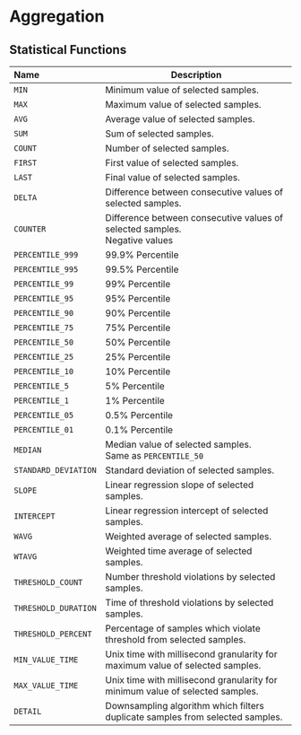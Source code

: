 # Aggregation

## Statistical Functions

| Name | Description |
|:---|---|
| `MIN`| Minimum value of selected samples.
| `MAX`| Maximum value of selected samples.
| `AVG`| Average value of selected samples.
| `SUM`| Sum of selected samples.
| `COUNT`| Number of selected samples.
| `FIRST`| First value of selected samples.
| `LAST`| Final value of selected samples.
| `DELTA`| Difference between consecutive values of selected samples.
| `COUNTER` | Difference between consecutive values of selected samples.<br>Negative values
| `PERCENTILE_999` | 99.9% Percentile
| `PERCENTILE_995` | 99.5% Percentile
| `PERCENTILE_99` | 99% Percentile
| `PERCENTILE_95` | 95% Percentile
| `PERCENTILE_90` | 90% Percentile
| `PERCENTILE_75` | 75% Percentile
| `PERCENTILE_50` | 50% Percentile
| `PERCENTILE_25` | 25% Percentile
| `PERCENTILE_10` | 10% Percentile
| `PERCENTILE_5` | 5% Percentile
| `PERCENTILE_1` | 1% Percentile
| `PERCENTILE_05` | 0.5% Percentile
| `PERCENTILE_01` | 0.1% Percentile
| `MEDIAN` | Median value of selected samples.<br>Same as `PERCENTILE_50`  
| `STANDARD_DEVIATION` | Standard deviation of selected samples.
| `SLOPE` | Linear regression slope of selected samples.
| `INTERCEPT` | Linear regression intercept of selected samples.
| `WAVG` | Weighted average of selected samples.
| `WTAVG` | Weighted time average of selected samples.
| `THRESHOLD_COUNT` | Number threshold violations by selected samples.
| `THRESHOLD_DURATION` | Time of threshold violations by selected samples.
| `THRESHOLD_PERCENT` | Percentage of samples which violate threshold from selected samples.
| `MIN_VALUE_TIME` | Unix time with millisecond granularity for maximum value of selected samples.
| `MAX_VALUE_TIME` | Unix time with millisecond granularity for minimum value of selected samples.
| `DETAIL` | Downsampling algorithm which filters duplicate samples from selected samples.
